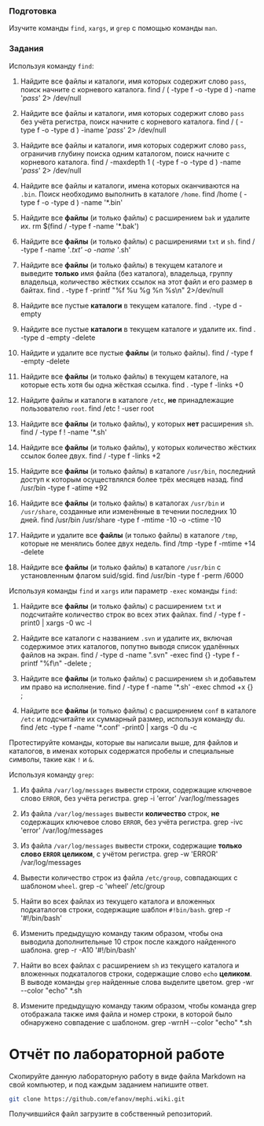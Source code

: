 ### Подготовка

Изучите команды `find`, `xargs`, и `grep` с помощью команды `man`.

### Задания

Используя команду `find`:

1. Найдите все файлы и каталоги, имя которых содержит слово `pass`, поиск начните с корневого каталога.
   find / \( -type f -o -type d \) -name '*pass*' 2> /dev/null

1. Найдите все файлы и каталоги, имя которых содержит слово `pass` без учёта регистра, поиск начните с корневого каталога.
   find / \( -type f -o -type d \) -iname '*pass*' 2> /dev/null
   
1. Найдите все файлы и каталоги, имя которых содержит слово `pass`, ограничив глубину поиска одним каталогом, поиск начните с корневого каталога.
   find / -maxdepth 1  \( -type f -o -type d \)  -name '*pass*' 2> /dev/null
   
1. Найдите все файлы и каталоги, имена которых оканчиваются на `.bin`. Поиск необходимо выполнить в каталоге `/home`.
   find /home \( -type f -o -type d \)  -name '*.bin' 
   
1. Найдите все **файлы** (и только файлы) с расширением `bak` и удалите их.
   rm  $(find / -type f -name '*.bak')
   
1. Найдите все **файлы** (и только файлы) с расширениями `txt` и `sh`.
   find / -type f -name '*.txt' -o -name '*.sh'
    
1. Найдите все **файлы** (и только файлы) в текущем каталоге и выведите **только** имя файла (без каталога), владельца, группу владельца, количество жёстких ссылок на этот файл и его размер в байтах.
   find . -type f -printf "%f %u %g %n %s\n" 2>/dev/null
   
1. Найдите все пустые **каталоги** в текущем каталоге.
   find . -type d -empty
   
1. Найдите все пустые **каталоги** в текущем каталоге и удалите их.
   find . -type d -empty -delete
   
1. Найдите и удалите все пустые **файлы** (и только файлы).
   find / -type f -empty -delete
   
1. Найдите все **файлы** (и только файлы) в текущем каталоге, на которые есть хотя бы одна жёсткая ссылка.
   find . -type f -links +0
   
1. Найдите файлы и каталоги в каталоге `/etc`, **не** принадлежащие пользователю `root`.
   find /etc ! -user root 
   
1. Найдите все **файлы** (и только файлы), у которых **нет** расширения `sh`.
   find / -type f ! -name '*.sh'
   
1. Найдите все **файлы** (и только файлы), у которых количество жёстких ссылок более двух.
   find / -type f -links +2
   
1. Найдите все **файлы** (и только файлы) в каталоге `/usr/bin`, последний доступ к которым осуществлялся более трёх месяцев назад.
   find /usr/bin -type f -atime +92
   
1. Найдите все **файлы** (и только файлы) в каталогах `/usr/bin` и `/usr/share`, созданные или изменённые в течении последних 10 дней.
   find /usr/bin /usr/share -type f -mtime -10 -o -ctime -10
   
1. Найдите и удалите все **файлы** (и только файлы) в каталоге `/tmp`, которые не менялись более двух недель.
   find /tmp -type f -mtime +14 -delete
   
1. Найдите все **файлы** (и только файлы) в каталоге `/usr/bin` с установленным флагом suid/sgid.
   find /usr/bin -type f -perm /6000

Используя команды `find` и `xargs` или параметр `-exec` команды `find`:

1. Найдите все **файлы** (и только файлы) с расширением `txt` и подсчитайте количество строк во всех этих файлах.
   find / -type f -print0 | xargs -0 wc -l
   
1. Найдите все каталоги с названием `.svn` и удалите их, включая содержимое этих каталогов, попутно выводя список удалённых файлов на экран.
   find / -type d -name ".svn" -exec find {} -type f -printf "%f\n" -delete \;
   
1. Найдите все **файлы** (и только файлы) с расширением `sh` и добавьтем им право на исполнение.
   find / -type f -name '*.sh' -exec chmod +x {} \;

1. Найдите все **файлы** (и только файлы) с расширением `conf` в каталоге `/etc` и подсчитайте их суммарный размер, используя команду du.
   find /etc -type f -name '*.conf' -print0 | xargs -0 du -c


Протестируйте команды, которые вы написали выше, для файлов и каталогов, в именах которых содержатся пробелы и специальные символы, такие как `!` и `&`.

Используя команду `grep`:

1. Из файла `/var/log/messages` вывести строки, содержащие ключевое слово `ERROR`, без учёта регистра.
   grep -i 'error' /var/log/messages
   
1. Из файла `/var/log/messages` вывести **количество** строк, **не** содержащих ключевое слово `ERROR`, без учёта регистра.
   grep -ivc 'error' /var/log/messages
   
1. Из файла `/var/log/messages` вывести строки, содержащие **только слово `ERROR` целиком**, с учётом регистра.
   grep -w 'ERROR' /var/log/messages
   
1. Вывести количество строк из файла `/etc/group`, совпадающих с шаблоном `wheel`.
   grep -c 'wheel' /etc/group
   
1. Найти во всех файлах из текущего каталога и вложенных подкаталогов строки, содержащие шаблон `#!bin/bash`.
   grep -r '#!/bin/bash' 
   
1. Изменить предыдущую команду таким образом, чтобы она выводила дополнительные 10 строк после каждого найденного шаблона.
   grep -r -A10 '#!/bin/bash'
   
1. Найти во всех файлах с расширением `sh` из текущего каталога и вложенных подкаталогов строки, содержащие слово `echo` **целиком**. В выводе команды `grep` найденные слова выделите цветом.
   grep -wr --color "echo" *.sh
   
1. Измените предыдущую команду таким образом, чтобы команда grep отображала также имя файла и номер строки, в которой было обнаружено совпадение с шаблоном.
   grep -wrnH --color "echo" *.sh


# Отчёт по лабораторной работе

Скопируйте данную лабораторную работу в виде файла Markdown на свой компьютер, и под каждым заданием напишите ответ.

```sh
git clone https://github.com/efanov/mephi.wiki.git
```

Получившийся файл загрузите в собственный репозиторий.
